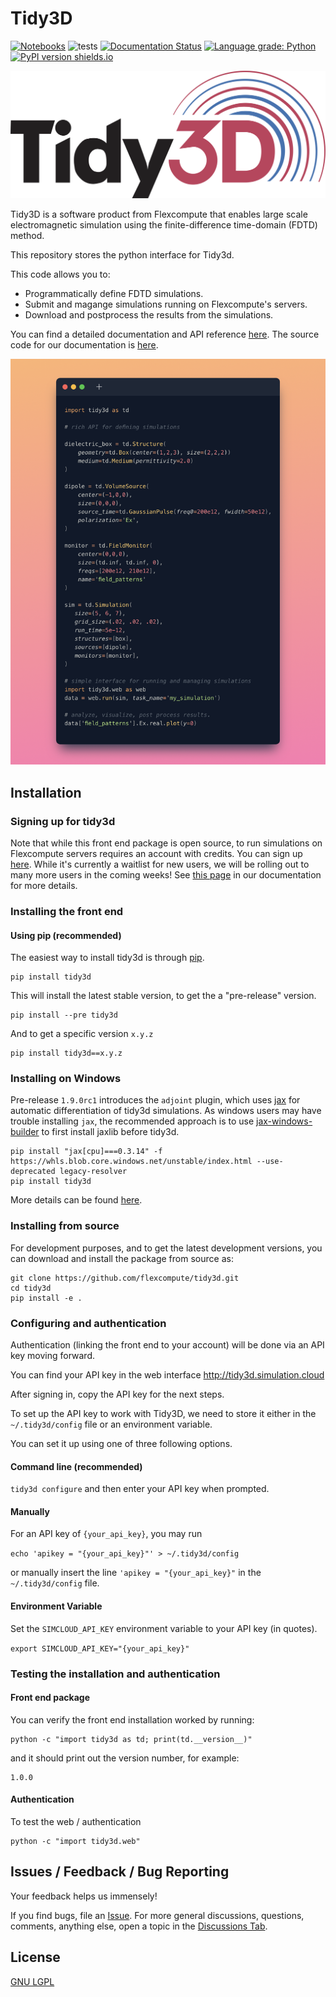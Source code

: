# Tidy3D

[![Notebooks](https://mybinder.org/badge_logo.svg)](https://mybinder.org/v2/gh/flexcompute-readthedocs/tidy3d-docs/readthedocs?labpath=docs%2Fsource%2Fnotebooks)
![tests](https://github.com/flexcompute/tidy3d/actions/workflows//run_tests.yml/badge.svg)
[![Documentation Status](https://readthedocs.com/projects/flexcompute-tidy3ddocumentation/badge/?version=latest)](https://flexcompute-tidy3ddocumentation.readthedocs-hosted.com/?badge=latest)
[![Language grade: Python](https://img.shields.io/lgtm/grade/python/g/flexcompute/tidy3d.svg?logo=lgtm&logoWidth=18)](https://lgtm.com/projects/g/flexcompute/tidy3d/context:python)
[![PyPI version shields.io](https://img.shields.io/pypi/v/tidy3d.svg)](https://pypi.python.org/pypi/tidy3d/)

![](https://raw.githubusercontent.com/flexcompute/tidy3d/main/img/Tidy3D-logo.svg)

Tidy3D is a software product from Flexcompute that enables large scale electromagnetic simulation using the finite-difference time-domain (FDTD) method.

This repository stores the python interface for Tidy3d.

This code allows you to:
* Programmatically define FDTD simulations.
* Submit and magange simulations running on Flexcompute's servers.
* Download and postprocess the results from the simulations.

You can find a detailed documentation and API reference [here](https://flexcompute-tidy3ddocumentation.readthedocs-hosted.com/).
The source code for our documentation is [here](https://github.com/flexcompute-readthedocs/tidy3d-docs).

![](https://raw.githubusercontent.com/flexcompute/tidy3d/main/img/snippet.png)

## Installation

### Signing up for tidy3d

Note that while this front end package is open source, to run simulations on Flexcompute servers requires an account with credits.
You can sign up [here](https://client.simulation.cloud/register-waiting).  While it's currently a waitlist for new users, we will be rolling out to many more users in the coming weeks!  See [this page](https://flexcompute-tidy3ddocumentation.readthedocs-hosted.com/quickstart.html) in our documentation for more details.

### Installing the front end 

#### Using pip (recommended)

The easiest way to install tidy3d is through [pip](https://pip.pypa.io/en/stable/).

```
pip install tidy3d
```

This will install the latest stable version, to get the a "pre-release" version.

```
pip install --pre tidy3d
```

And to get a specific version `x.y.z`

```
pip install tidy3d==x.y.z
```

### Installing on Windows

Pre-release `1.9.0rc1` introduces the `adjoint` plugin, which uses [jax](https://jax.readthedocs.io/en/latest/) for automatic differentiation of tidy3d simulations. As windows users may have trouble installing `jax`, the recommended approach is to use [jax-windows-builder](https://github.com/cloudhan/jax-windows-builder) to first install jaxlib before tidy3d.

```
pip install "jax[cpu]===0.3.14" -f https://whls.blob.core.windows.net/unstable/index.html --use-deprecated legacy-resolver
pip install tidy3d
```

More details can be found [here](https://jax.readthedocs.io/en/latest/developer.html#additional-notes-for-building-jaxlib-from-source-on-windows).


### Installing from source

For development purposes, and to get the latest development versions, you can download and install the package from source as:

```
git clone https://github.com/flexcompute/tidy3d.git
cd tidy3d
pip install -e .
```

### Configuring and authentication

Authentication (linking the front end to your account) will be done via an API key moving forward.

You can find your API key in the web interface http://tidy3d.simulation.cloud

After signing in, copy the API key for the next steps.

To set up the API key to work with Tidy3D, we need to store it either in the `~/.tidy3d/config` file or an environment variable.

You can set it up using one of three following options.

#### Command line (recommended)

``tidy3d configure`` and then enter your API key when prompted.

#### Manually

For an API key of `{your_api_key}`, you may run

``echo 'apikey = "{your_api_key}"' > ~/.tidy3d/config``

or manually insert the line `'apikey = "{your_api_key}"` in the `~/.tidy3d/config` file.

#### Environment Variable

Set the `SIMCLOUD_API_KEY` environment variable to your API key (in quotes).

``export SIMCLOUD_API_KEY="{your_api_key}"``

### Testing the installation and authentication

#### Front end package

You can verify the front end installation worked by running:

```
python -c "import tidy3d as td; print(td.__version__)"
```

and it should print out the version number, for example:

```
1.0.0
```

#### Authentication

To test the web / authentication

```
python -c "import tidy3d.web"
```

## Issues / Feedback / Bug Reporting

Your feedback helps us immensely!

If you find bugs, file an [Issue](https://github.com/flexcompute/tidy3d/issues).
For more general discussions, questions, comments, anything else, open a topic in the [Discussions Tab](https://github.com/flexcompute/tidy3d/discussions).

## License

[GNU LGPL](https://github.com/flexcompute/tidy3d/blob/main/LICENSE)
